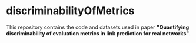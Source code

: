 # discriminabilityOfMetrics
This repository contains the code and datasets used in paper **"Quantifying discriminability of evaluation metrics in link prediction for real networks"**.
